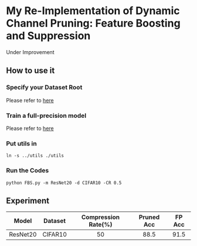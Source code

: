 # My Re-Implementation of Dynamic Channel Pruning: Feature Boosting and Suppression

Under Improvement

## How to use it

### Specify your Dataset Root
Please refer to [here](../../Codes)

### Train a full-precision model

Please refer to [here](../TTQ#train-a-full-precision-model)

### Put utils in

```
ln -s ../utils ./utils
```

### Run the Codes

```
python FBS.py -m ResNet20 -d CIFAR10 -CR 0.5
```

## Experiment
| Model    | Dataset |  Compression Rate(%) | Pruned Acc | FP Acc |
| :-------:|:-------:|:-------:|:-------------:|:--------:|
| ResNet20 | CIFAR10 | 50 | 88.5 | 91.5|

